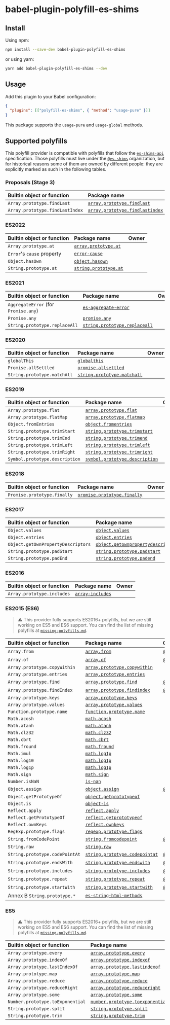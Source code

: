 # babel-plugin-polyfill-es-shims

## Install

Using npm:

```sh
npm install --save-dev babel-plugin-polyfill-es-shims
```

or using yarn:

```sh
yarn add babel-plugin-polyfill-es-shims --dev
```

## Usage

Add this plugin to your Babel configuration:

```json
{
  "plugins": [["polyfill-es-shims", { "method": "usage-pure" }]]
}
```

This package supports the `usage-pure` and `usage-global` methods.

## Supported polyfills

This polyfill provider is compatible with polyfills that follow the [`es-shims-api`](https://github.com/es-shims/es-shim-api) specification. Those polyfills must live under the [`@es-shims`](https://github.com/es-shims) organization, but for historical reasons some of them are owned by different people: they are explicitly marked as such in the following tables.

### Proposals (Stage 3)

| Builtin object or function      | Package name                                                                                 | Owner |
| :------------------------------ | :------------------------------------------------------------------------------------------- | :---- |
| `Array.prototype.findLast`      | [`array.prototype.findlast`](https://github.com/es-shims/Array.prototype.findLast)           |
| `Array.prototype.findLastIndex` | [`array.prototype.findlastindex`](https://github.com/es-shims/Array.prototype.findLastIndex) |

### ES2022

| Builtin object or function | Package name                                                             | Owner |
| :------------------------- | :----------------------------------------------------------------------- | :---- |
| `Array.prototype.at`       | [`array.prototype.at`](https://github.com/es-shims/Array.prototype.at)   |
| `Error`'s `cause` property | [`error-cause`](https://github.com/es-shims/error-cause)                 |
| `Object.hasOwn`            | [`object.hasown`](https://github.com/es-shims/object.hasown)             |
| `String.prototype.at`      | [`string.prototype.at`](https://github.com/es-shims/String.prototype.at) |

### ES2021

| Builtin object or function           | Package name                                                                             | Owner |
| :----------------------------------- | :--------------------------------------------------------------------------------------- | :---- |
| `AggregateError` (for `Promise.any`) | [`es-aggregate-error`](https://github.com/es-shims/AggregateError)                       |
| `Promise.any`                        | [`promise.any`](https://github.com/es-shims/Promise.any)                                 |
| `String.prototype.replaceAll`        | [`string.prototype.replaceall`](https://github.com/es-shims/String.prototype.replaceAll) |

### ES2020

| Builtin object or function  | Package name                                                                       | Owner |
| :-------------------------- | :--------------------------------------------------------------------------------- | :---- |
| `globalThis`                | [`globalthis`](https://github.com/es-shims/globalThis)                             |
| `Promise.allSettled`        | [`promise.allsettled`](https://github.com/es-shims/Promise.allSettled)             |
| `String.prototype.matchAll` | [`string.prototype.matchall`](https://github.com/ljharb/String.prototype.matchAll) |

### ES2019

| Builtin object or function     | Package name                                                                               | Owner |
| :----------------------------- | :----------------------------------------------------------------------------------------- | :---- |
| `Array.prototype.flat`         | [`array.prototype.flat`](https://github.com/es-shims/Array.prototype.flat)                 |
| `Array.prototype.flatMap`      | [`array.prototype.flatmap`](https://github.com/es-shims/Array.prototype.flatMap)           |
| `Object.fromEntries`           | [`object.fromentries`](https://github.com/es-shims/Object.fromEntries)                     |
| `String.prototype.trimStart`   | [`string.prototype.trimstart`](https://github.com/es-shims/String.prototype.trimStart)     |
| `String.prototype.trimEnd`     | [`string.prototype.trimend`](https://github.com/es-shims/String.prototype.trimEnd)         |
| `String.prototype.trimLeft`    | [`string.prototype.trimleft`](https://github.com/es-shims/String.prototype.trimLeft)       |
| `String.prototype.trimRight`   | [`string.prototype.trimright`](https://github.com/es-shims/String.prototype.trimRight)     |
| `Symbol.prototype.description` | [`symbol.prototype.description`](https://github.com/es-shims/Symbol.prototype.description) |

### ES2018

| Builtin object or function  | Package name                                                                         | Owner |
| :-------------------------- | :----------------------------------------------------------------------------------- | :---- |
| `Promise.prototype.finally` | [`promise.prototype.finally`](https://github.com/es-shims/Promise.prototype.finally) |

### ES2017

| Builtin object or function         | Package name                                                                                       | Owner |
| :--------------------------------- | :------------------------------------------------------------------------------------------------- | :---- |
| `Object.values`                    | [`object.values`](https://github.com/es-shims/Object.values)                                       |
| `Object.entries`                   | [`object.entries`](https://github.com/es-shims/Object.entries)                                     |
| `Object.getOwnPropertyDescriptors` | [`object.getownpropertydescriptors`](https://github.com/es-shims/object.getownpropertydescriptors) |
| `String.prototype.padStart`        | [`string.prototype.padstart`](https://github.com/es-shims/String.prototype.padStart)               |
| `String.prototype.padEnd`          | [`string.prototype.padend`](https://github.com/es-shims/String.prototype.padEnd)                   |

### ES2016

| Builtin object or function | Package name                                                   | Owner |
| :------------------------- | :------------------------------------------------------------- | :---- |
| `Array.prototype.includes` | [`array-includes`](https://github.com/es-shims/array-includes) |

### ES2015 (ES6)

> ⚠️ This provider fully supports ES2016+ polyfills, but we are still working on ES5 and ES6 support. You can find the list of missing polyfills at [`missing-polyfills.md`](./missing-polyfills.md).

| Builtin object or function     | Package name                                                                                    | Owner                                              |
| :----------------------------- | :---------------------------------------------------------------------------------------------- | :------------------------------------------------- |
| `Array.from`                   | [`array.from`](https://github.com/mathiasbynens/Array.from)                                     | [@mathiasbynens](https://github.com/mathiasbynens) |
| `Array.of`                     | [`array.of`](https://github.com/mathiasbynens/Array.of)                                         | [@mathiasbynens](https://github.com/mathiasbynens) |
| `Array.prototype.copyWithin`   | [`array.prototype.copywithin`](https://github.com/es-shims/Array.prototype.copyWithin)          |
| `Array.prototype.entries`      | [`array.prototype.entries`](https://github.com/es-shims/Array.prototype.entries)                |
| `Array.prototype.find`         | [`array.prototype.find`](https://github.com/paulmillr/Array.prototype.find)                     | [@paulmillr](https://github.com/paulmillr)         |
| `Array.prototype.findIndex`    | [`array.prototype.findindex`](https://github.com/paulmillr/Array.prototype.findIndex)           | [@paulmillr](https://github.com/paulmillr)         |
| `Array.prototype.keys`         | [`array.prototype.keys`](https://github.com/es-shims/Array.prototype.keys)                      |
| `Array.prototype.values`       | [`array.prototype.values`](https://github.com/es-shims/Array.prototype.values)                  |
| `Function.prototype.name`      | [`function.prototype.name`](https://github.com/es-shims/Function.prototype.name)                |
| `Math.acosh`                   | [`math.acosh`](https://github.com/es-shims/Math.acosh)                                          |
| `Math.atanh`                   | [`math.atanh`](https://github.com/es-shims/Math.atanh)                                          |
| `Math.clz32`                   | [`math.clz32`](https://github.com/es-shims/Math.clz32)                                          |
| `Math.cbrt`                    | [`math.cbrt`](https://github.com/es-shims/Math.cbrt)                                            |
| `Math.fround`                  | [`math.fround`](https://github.com/es-shims/Math.fround)                                        |
| `Math.imul`                    | [`math.log1p`](https://github.com/es-shims/Math.imul)                                           |
| `Math.log10`                   | [`math.log1p`](https://github.com/es-shims/Math.log10)                                          |
| `Math.log1p`                   | [`math.log1p`](https://github.com/es-shims/Math.log1p)                                          |
| `Math.sign`                    | [`math.sign`](https://github.com/es-shims/Math.sign)                                            |
| `Number.isNaN`                 | [`is-nan`](https://github.com/es-shims/is-nan)                                                  |
| `Object.assign`                | [`object.assign`](https://github.com/ljharb/object.assign)                                      | [@ljharb](https://github.com/ljharb)               |
| `Object.getPrototypeOf`        | [`object.getprototypeof`](https://github.com/es-shims/Object.getPrototypeOf)                    |
| `Object.is`                    | [`object-is`](https://github.com/es-shims/object-is)                                            |
| `Reflect.apply`                | [`reflect.apply`](https://github.com/es-shims/Reflect.apply)                                    |
| `Reflect.getPrototypeOf`       | [`reflect.getprototypeof`](https://github.com/es-shims/Reflect.getPrototypeOf)                  |
| `Reflect.ownKeys`              | [`reflect.ownkeys`](https://github.com/es-shims/Reflect.ownKeys)                                |
| `RegExp.prototype.flags`       | [`regexp.prototype.flags`](https://github.com/es-shims/RegExp.prototype.flags)                  |
| `String.fromCodePoint`         | [`string.fromcodepoint`](https://github.com/mathiasbynens/String.fromCodePoint)                 | [@mathiasbynens](https://github.com/mathiasbynens) |
| `String.raw`                   | [`string.raw`](https://github.com/es-shims/String.raw)                                          |
| `String.prototype.codePointAt` | [`string.prototype.codepointat`](https://github.com/mathiasbynens/String.prototype.codePointAt) | [@mathiasbynens](https://github.com/mathiasbynens) |
| `String.prototype.endsWith`    | [`string.prototype.endswith`](https://github.com/mathiasbynens/String.prototype.endsWith)       | [@mathiasbynens](https://github.com/mathiasbynens) |
| `String.prototype.includes`    | [`string.prototype.includes`](https://github.com/mathiasbynens/String.prototype.includes)       | [@mathiasbynens](https://github.com/mathiasbynens) |
| `String.prototype.repeat`      | [`string.prototype.repeat`](https://github.com/mathiasbynens/String.prototype.repeat)           | [@mathiasbynens](https://github.com/mathiasbynens) |
| `String.prototype.startWith`   | [`string.prototype.startwith`](https://github.com/mathiasbynens/String.prototype.startsWith)    | [@mathiasbynens](https://github.com/mathiasbynens) |
| Annex B `String.prototype.*`   | [`es-string-html-methods`](https://github.com/es-shims/es-string-html-methods)                  |

### ES5

> ⚠️ This provider fully supports ES2016+ polyfills, but we are still working on ES5 and ES6 support. You can find the list of missing polyfills at [`missing-polyfills.md`](./missing-polyfills.md).

| Builtin object or function       | Package name                                                                                   | Owner |
| :------------------------------- | :--------------------------------------------------------------------------------------------- | :---- |
| `Array.prototype.every`          | [`array.prototype.every`](https://github.com/es-shims/Array.prototype.every)                   |
| `Array.prototype.indexOf`        | [`array.prototype.indexof`](https://github.com/es-shims/Array.prototype.indexOf)               |
| `Array.prototype.lastIndexOf`    | [`array.prototype.lastindexof`](https://github.com/es-shims/Array.prototype.lastIndexOf)       |
| `Array.prototype.map`            | [`array.prototype.map`](https://github.com/es-shims/Array.prototype.map)                       |
| `Array.prototype.reduce`         | [`array.prototype.reduce`](https://github.com/es-shims/Array.prototype.reduce)                 |
| `Array.prototype.reduceRight`    | [`array.prototype.reduceright`](https://github.com/es-shims/Array.prototype.reduceRight)       |
| `Array.prototype.some`           | [`array.prototype.some`](https://github.com/es-shims/Array.prototype.some)                     |
| `Number.prototype.toExponential` | [`number.prototype.toexponential`](https://github.com/es-shims/Number.prototype.toExponential) |
| `String.prototype.split`         | [`string.prototype.split`](https://github.com/es-shims/String.prototype.split)                 |
| `String.prototype.trim`          | [`string.prototype.trim`](https://github.com/es-shims/String.prototype.trim)                   |
